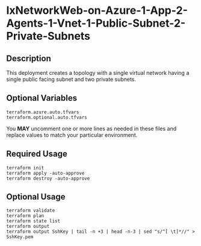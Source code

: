 # IxNetworkWeb-on-Azure-1-App-2-Agents-1-Vnet-1-Public-Subnet-2-Private-Subnets

## Description
This deployment creates a topology with a single virtual network having a single public facing subnet and two private subnets.

## Optional Variables
```
terraform.azure.auto.tfvars
terraform.optional.auto.tfvars
```
You **MAY** uncomment one or more lines as needed in these files and replace values to match your particular environment.

## Required Usage
```
terraform init
terraform apply -auto-approve
terraform destroy -auto-approve
```

## Optional Usage
```
terraform validate
terraform plan
terraform state list
terraform output
terraform output SshKey | tail -n +3 | head -n-3 | sed "s/^[ \t]*//" > SshKey.pem
```